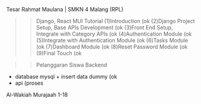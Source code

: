 
Tesar Rahmat Maulana | SMKN 4 Malang (RPL)

>>Django, React MUI Tutorial
(1)Introduction (ok
(2)Django Project Setup, Base APIs Development (ok
(3)Front End Setup, Integrate with Category APIs (ok
(4)Authentication Module (ok
(5)Integrate with Authentication Module (ok
(6)Tasks Module (ok
(7)Dashboard Module (ok
(8)Reset Password Module (ok
(9)Final Touch (ok

>>Pelanggaran Siswa
Backend
- database mysql + insert data dummy (ok
- api (proses

Al-Wakiah Murajaah 1-18